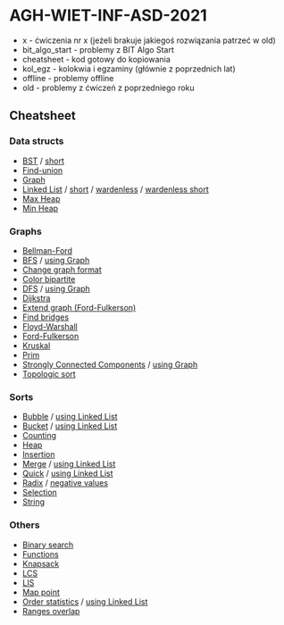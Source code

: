 # AGH-WIET-INF-ASD-2021
* x - ćwiczenia nr x (jeżeli brakuje jakiegoś rozwiązania patrzeć w old)
* bit_algo_start - problemy z BIT Algo Start
* cheatsheet - kod gotowy do kopiowania
* kol_egz - kolokwia i egzaminy (głównie z poprzednich lat)
* offline - problemy offline
* old - problemy z ćwiczeń z poprzedniego roku


## Cheatsheet
### Data structs
* [BST](https://github.com/proman3419/AGH-WIET-INF-ASD-2021/blob/master/cheatsheet/data_structs/bst.py) / [short](https://github.com/proman3419/AGH-WIET-INF-ASD-2021/blob/master/cheatsheet/data_structs/bst_short.py)
* [Find-union](https://github.com/proman3419/AGH-WIET-INF-ASD-2021/blob/master/cheatsheet/data_structs/find-union.py)
* [Graph](https://github.com/proman3419/AGH-WIET-INF-ASD-2021/blob/master/cheatsheet/data_structs/graph.py)
* [Linked List](https://github.com/proman3419/AGH-WIET-INF-ASD-2021/blob/master/cheatsheet/data_structs/linked_list.py) / [short](https://github.com/proman3419/AGH-WIET-INF-ASD-2021/blob/master/cheatsheet/data_structs/linked_list_short.py) / [wardenless](https://github.com/proman3419/AGH-WIET-INF-ASD-2021/blob/master/cheatsheet/data_structs/linked_list_wardenless.py) / [wardenless short](https://github.com/proman3419/AGH-WIET-INF-ASD-2021/blob/master/cheatsheet/data_structs/linked_list_wardenless_short.py)
* [Max Heap](https://github.com/proman3419/AGH-WIET-INF-ASD-2021/blob/master/cheatsheet/data_structs/max_heap.py)
* [Min Heap](https://github.com/proman3419/AGH-WIET-INF-ASD-2021/blob/master/cheatsheet/data_structs/min_heap.py)

### Graphs
* [Bellman-Ford](https://github.com/proman3419/AGH-WIET-INF-ASD-2021/blob/master/cheatsheet/graphs/bellman-ford.py)
* [BFS](https://github.com/proman3419/AGH-WIET-INF-ASD-2021/blob/master/cheatsheet/graphs/bfs.png) / [using Graph](https://github.com/proman3419/AGH-WIET-INF-ASD-2021/blob/master/cheatsheet/graphs/bfs_oop.py)
* [Change graph format](https://github.com/proman3419/AGH-WIET-INF-ASD-2021/blob/master/cheatsheet/graphs/change_graph_format.py)
* [Color bipartite](https://github.com/proman3419/AGH-WIET-INF-ASD-2021/blob/master/cheatsheet/graphs/color_bipartite.py)
* [DFS](https://github.com/proman3419/AGH-WIET-INF-ASD-2021/blob/master/cheatsheet/graphs/dfs.py) / [using Graph](https://github.com/proman3419/AGH-WIET-INF-ASD-2021/blob/master/cheatsheet/graphs/dfs_oop.py)
* [Dijkstra](https://github.com/proman3419/AGH-WIET-INF-ASD-2021/blob/master/cheatsheet/graphs/dijkstra.py)
* [Extend graph (Ford-Fulkerson)](https://github.com/proman3419/AGH-WIET-INF-ASD-2021/blob/master/cheatsheet/graphs/extend_graph_ff.py)
* [Find bridges](https://github.com/proman3419/AGH-WIET-INF-ASD-2021/blob/master/cheatsheet/graphs/find_bridges.py)
* [Floyd-Warshall](https://github.com/proman3419/AGH-WIET-INF-ASD-2021/blob/master/cheatsheet/graphs/floyd-warshall.py)
* [Ford-Fulkerson](https://github.com/proman3419/AGH-WIET-INF-ASD-2021/blob/master/cheatsheet/graphs/ford-fulkerson.py)
* [Kruskal](https://github.com/proman3419/AGH-WIET-INF-ASD-2021/blob/master/cheatsheet/graphs/kruskal.py)
* [Prim](https://github.com/proman3419/AGH-WIET-INF-ASD-2021/blob/master/cheatsheet/graphs/prim.py)
* [Strongly Connected Components](https://github.com/proman3419/AGH-WIET-INF-ASD-2021/blob/master/cheatsheet/graphs/strongly_connected_components.py) / [using Graph](https://github.com/proman3419/AGH-WIET-INF-ASD-2021/blob/master/cheatsheet/graphs/strongly_connected_components_oop.py)
* [Topologic sort](https://github.com/proman3419/AGH-WIET-INF-ASD-2021/blob/master/cheatsheet/graphs/topologic_sort.py)

### Sorts
* [Bubble](https://github.com/proman3419/AGH-WIET-INF-ASD-2021/blob/master/cheatsheet/sorts/bubble_sort.py) / [using Linked List](https://github.com/proman3419/AGH-WIET-INF-ASD-2021/blob/master/cheatsheet/sorts/bubble_sort_ll.py)
* [Bucket](https://github.com/proman3419/AGH-WIET-INF-ASD-2021/blob/master/cheatsheet/sorts/bucket_sort.py) / [using Linked List](https://github.com/proman3419/AGH-WIET-INF-ASD-2021/blob/master/cheatsheet/sorts/bucket_sort_ll.py)
* [Counting](https://github.com/proman3419/AGH-WIET-INF-ASD-2021/blob/master/cheatsheet/sorts/counting_sort.py)
* [Heap](https://github.com/proman3419/AGH-WIET-INF-ASD-2021/blob/master/cheatsheet/sorts/heap_sort.py)
* [Insertion](https://github.com/proman3419/AGH-WIET-INF-ASD-2021/blob/master/cheatsheet/sorts/insertion_sort.py)
* [Merge](https://github.com/proman3419/AGH-WIET-INF-ASD-2021/blob/master/cheatsheet/sorts/merge_sort.py) / [using Linked List](https://github.com/proman3419/AGH-WIET-INF-ASD-2021/blob/master/cheatsheet/sorts/merge_sort_ll.py)
* [Quick](https://github.com/proman3419/AGH-WIET-INF-ASD-2021/blob/master/cheatsheet/sorts/quick_sort.py) / [using Linked List](https://github.com/proman3419/AGH-WIET-INF-ASD-2021/blob/master/cheatsheet/sorts/quick_sort_ll.py)
* [Radix](https://github.com/proman3419/AGH-WIET-INF-ASD-2021/blob/master/cheatsheet/sorts/radix_sort.py) / [negative values](https://github.com/proman3419/AGH-WIET-INF-ASD-2021/blob/master/cheatsheet/sorts/radix_sort_negative.py)
* [Selection](https://github.com/proman3419/AGH-WIET-INF-ASD-2021/blob/master/cheatsheet/sorts/selection_sort.py)
* [String](https://github.com/proman3419/AGH-WIET-INF-ASD-2021/blob/master/cheatsheet/sorts/string_sort.py)

### Others
* [Binary search](https://github.com/proman3419/AGH-WIET-INF-ASD-2021/blob/master/cheatsheet/others/binary_search.py)
* [Functions](https://github.com/proman3419/AGH-WIET-INF-ASD-2021/blob/master/cheatsheet/others/functions.py)
* [Knapsack](https://github.com/proman3419/AGH-WIET-INF-ASD-2021/blob/master/cheatsheet/others/knapsack.py)
* [LCS](https://github.com/proman3419/AGH-WIET-INF-ASD-2021/blob/master/cheatsheet/others/lcs.py)
* [LIS](https://github.com/proman3419/AGH-WIET-INF-ASD-2021/blob/master/cheatsheet/others/lis.py)
* [Map point](https://github.com/proman3419/AGH-WIET-INF-ASD-2021/blob/master/cheatsheet/others/map_pt.py)
* [Order statistics](https://github.com/proman3419/AGH-WIET-INF-ASD-2021/blob/master/cheatsheet/others/order_statistics.py) / [using Linked List](https://github.com/proman3419/AGH-WIET-INF-ASD-2021/blob/master/cheatsheet/others/order_statistics_ll.py)
* [Ranges overlap](https://github.com/proman3419/AGH-WIET-INF-ASD-2021/blob/master/cheatsheet/others/ranges_overlap.py)
